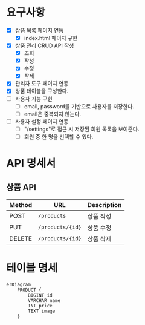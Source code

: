 # 요구사항

- [x] 상품 목록 페이지 연동
    - [x] index.html 페이지 구현
- [x] 상품 관리 CRUD API 작성
    - [x] 조회
    - [x] 작성
    - [x] 수정
    - [x] 삭제
- [x] 관리자 도구 페이지 연동
- [x] 상품 테이블을 구성한다.
- [ ] 사용자 기능 구현
    - [ ] email, password를 기반으로 사용자를 저장한다.
    - [ ] email은 중복되지 않는다.
- [ ] 사용자 설정 페이지 연동
    -  [ ] "/settings"로 접근 시 저장된 회원 목록을 보여준다.
    -  [ ] 회원 중 한 명을 선택할 수 있다.

# API 명세서

## 상품 API

| Method | URL              | Description |
|--------|------------------|-------------|
| POST   | `/products`      | 상품 작성       |
| PUT    | `/products/{id}` | 상품 수정       |
| DELETE | `/products/{id}` | 상품 삭제       |

# 테이블 명세

```mermaid
erDiagram
    PRODUCT {
        BIGINT id
        VARCHAR name
        INT price
        TEXT image
    }
```
